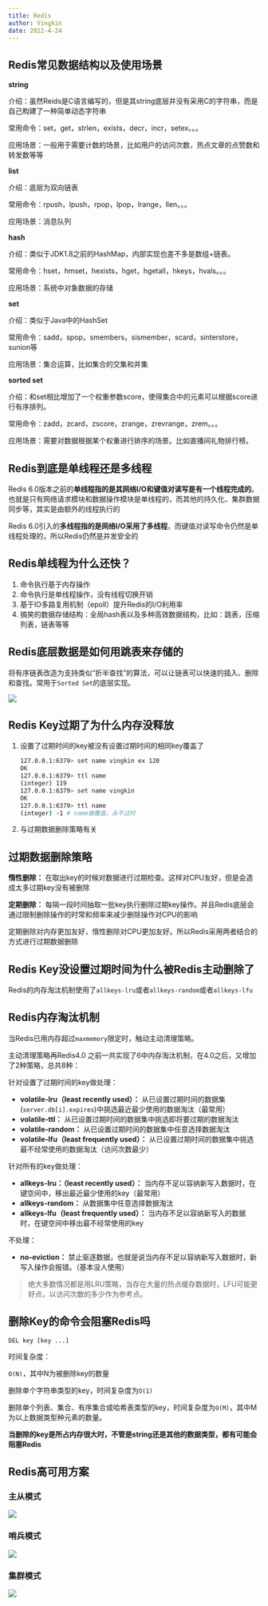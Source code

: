 ```yaml
---
title: Redis
author: Vingkin
date: 2022-4-24
---
```


## Redis常见数据结构以及使用场景

**string**

介绍：虽然Reids是C语言编写的，但是其string底层并没有采用C的字符串，而是自己构建了一种简单动态字符串

常用命令：set，get，strlen，exists，decr，incr，setex。。。

应用场景：一般用于需要计数的场景，比如用户的访问次数，热点文章的点赞数和转发数等等

**list**

介绍：底层为双向链表

常用命令：rpush，lpush，rpop，lpop，lrange，llen。。。

应用场景：消息队列

**hash**

介绍：类似于JDK1.8之前的HashMap，内部实现也差不多是数组+链表。

常用命令：hset，hmset，hexists，hget，hgetall，hkeys，hvals。。。

应用场景：系统中对象数据的存储

**set**

介绍：类似于Java中的HashSet

常用命令：sadd，spop，smembers，sismember，scard，sinterstore，sunion等

应用场景：集合运算，比如集合的交集和并集

**sorted set**

介绍：和set相比增加了一个权重参数score，使得集合中的元素可以根据score进行有序排列。

常用命令：zadd，zcard，zscore，zrange，zrevrange，zrem。。。

应用场景：需要对数据根据某个权重进行排序的场景。比如直播间礼物排行榜。

## Redis到底是单线程还是多线程

Redis 6.0版本之前的**单线程指的是其网络I/O和键值对读写是有一个线程完成的**。也就是只有网络请求模块和数据操作模块是单线程的，而其他的持久化、集群数据同步等，其实是由额外的线程执行的

Redis 6.0引入的**多线程指的是网络I/O采用了多线程**，而键值对读写命令仍然是单线程处理的，所以Redis仍然是并发安全的

## Redis单线程为什么还快？

1. 命令执行基于内存操作
2. 命令执行是单线程操作，没有线程切换开销
3. 基于IO多路复用机制（epoll）提升Redis的I/O利用率
4. 搞笑的数据存储结构：全局hash表以及多种高效数据结构，比如：跳表，压缩列表，链表等等

## Redis底层数据是如何用跳表来存储的

将有序链表改造为支持类似“折半查找”的算法，可以让链表可以快速的插入、删除和查找。常用于`Sorted Set`的底层实现。

![](https://vingkin-1304361015.cos.ap-shanghai.myqcloud.com/interview/%E8%B7%B3%E8%A1%A8.png)

## Redis Key过期了为什么内存没释放

1. 设置了过期时间的key被没有设置过期时间的相同key覆盖了

   ```bash
   127.0.0.1:6379> set name vingkin ex 120
   OK
   127.0.0.1:6379> ttl name
   (integer) 119
   127.0.0.1:6379> set name vingkin
   OK
   127.0.0.1:6379> ttl name
   (integer) -1 # name被覆盖，永不过时
   ```

2. 与过期数据删除策略有关

## 过期数据删除策略

**惰性删除：** 在取出key的时候对数据进行过期检查。这样对CPU友好，但是会造成太多过期key没有被删除

**定期删除：** 每隔一段时间抽取一批key执行删除过期key操作。并且Redis底层会通过限制删除操作的时常和频率来减少删除操作对CPU的影响

定期删除对内存更加友好，惰性删除对CPU更加友好。所以Redis采用两者结合的方式进行过期数据删除

## Redis Key没设置过期时间为什么被Redis主动删除了

Redis的内存淘汰机制使用了`allkeys-lru`或者`allkeys-random`或者`allkeys-lfu`

## Redis内存淘汰机制

当Redis已用内存超过`maxmemory`限定时，触动主动清理策略。

主动清理策略再Redis4.0 之前一共实现了6中内存淘汰机制，在4.0之后，又增加了2种策略，总共8种：

针对设置了过期时间的key做处理：

* **volatile-lru（least recently used）：** 从已设置过期时间的数据集(`server.db[i].expires`)中挑选最近最少使用的数据淘汰（最常用）
* **volatile-ttl：** 从已设置过期时间的数据集中挑选即将要过期的数据淘汰
* **volatile-random：** 从已设置过期时间的数据集中任意选择数据淘汰
* **volatile-lfu（least frequently used）：** 从已设置过期时间的数据集中挑选最不经常使用的数据淘汰（访问次数最少）

针对所有的key做处理：

* **allkeys-lru：（least recently used）：** 当内存不足以容纳新写入数据时，在键空间中，移出最近最少使用的key（最常用）
* **allkeys-random：** 从数据集中任意选择数据淘汰
* **allkeys-lfu（least frequently used）：** 当内存不足以容纳新写入的数据时，在键空间中移出最不经常使用的key

不处理：

* **no-eviction：** 禁止驱逐数据，也就是说当内存不足以容纳新写入数据时，新写入操作会报错。（基本没人使用）

> 绝大多数情况都是用LRU策略，当存在大量的热点缓存数据时，LFU可能更好点，以访问次数的多少作为参考点。

## 删除Key的命令会阻塞Redis吗

`DEL key [key ...]`

时间复杂度：

`O(N)`，其中N为被删除key的数量

删除单个字符串类型的key，时间复杂度为`O(1)`

删除单个列表、集合、有序集合或哈希表类型的key，时间复杂度为`O(M)`，其中M为以上数据类型种元素的数量。

**当删除的key是所占内存很大时，不管是string还是其他的数据类型，都有可能会阻塞Redis**

## Redis高可用方案

### 主从模式



![](https://vingkin-1304361015.cos.ap-shanghai.myqcloud.com/interview/%E4%B8%BB%E4%BB%8E%E6%A8%A1%E5%BC%8F.png)

### 哨兵模式

![](https://vingkin-1304361015.cos.ap-shanghai.myqcloud.com/interview/%E5%93%A8%E5%85%B5%E6%A8%A1%E5%BC%8F.png)

### 集群模式

![](https://vingkin-1304361015.cos.ap-shanghai.myqcloud.com/interview/%E9%AB%98%E5%8F%AF%E7%94%A8%E9%9B%86%E7%BE%A4%E6%A8%A1%E5%BC%8F.png)